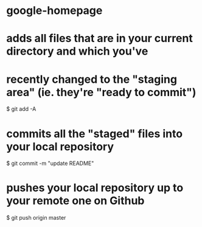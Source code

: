 google-homepage
===============
# adds all files that are in your current directory and which you've
# recently changed to the "staging area" (ie. they're "ready to commit")
$ git add -A

# commits all the "staged" files into your local repository
$ git commit -m "update README"

# pushes your local repository up to your remote one on Github
$ git push origin master
